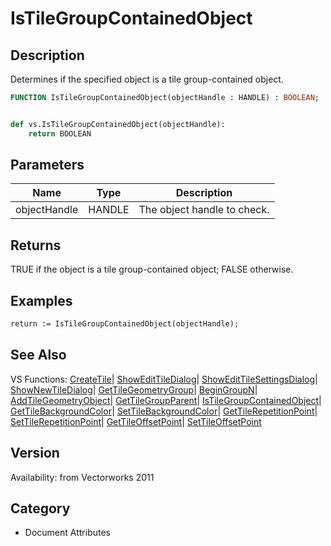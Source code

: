 # IsTileGroupContainedObject

## Description
Determines if the specified object is a tile group-contained object.

```pascal
FUNCTION IsTileGroupContainedObject(objectHandle : HANDLE) : BOOLEAN;
```

```python

def vs.IsTileGroupContainedObject(objectHandle):
    return BOOLEAN
```

## Parameters
|Name|Type|Description|
|---|---|---|
|objectHandle|HANDLE|The object handle to check.|

## Returns
TRUE if the object is a tile group-contained object; FALSE otherwise.

## Examples
```pascal
return := IsTileGroupContainedObject(objectHandle);
```

## See Also
VS Functions:
[CreateTile](CreateTile.md)| [ShowEditTileDialog](ShowEditTileDialog.md)| [ShowEditTileSettingsDialog](ShowEditTileSettingsDialog.md)| [ShowNewTileDialog](ShowNewTileDialog.md)| [GetTileGeometryGroup](GetTileGeometryGroup.md)| [BeginGroupN](BeginGroupN.md)| [AddTileGeometryObject](AddTileGeometryObject.md)| [GetTileGroupParent](GetTileGroupParent.md)| [IsTileGroupContainedObject](IsTileGroupContainedObject.md)| [GetTileBackgroundColor](GetTileBackgroundColor.md)| [SetTileBackgroundColor](SetTileBackgroundColor.md)| [GetTileRepetitionPoint](GetTileRepetitionPoint.md)| [SetTileRepetitionPoint](SetTileRepetitionPoint.md)| [GetTileOffsetPoint](GetTileOffsetPoint.md)| [SetTileOffsetPoint](SetTileOffsetPoint.md)

## Version
Availability: from Vectorworks 2011
## Category
* Document Attributes

